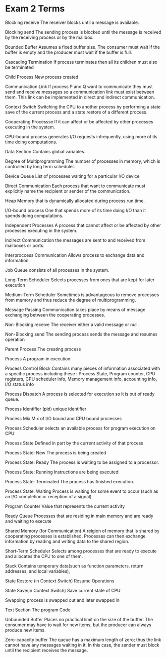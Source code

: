# Exam 2 Terms

Blocking receive	The receiver blocks until a message is available.

Blocking send	The sending process is blocked until the message is received by the receiving process or by the mailbox.

Bounded Buffer	Assumes a fixed buffer size. The consumer must wait if the buffer is empty and the producer must wait if the buffer is full.

Cascading Termination	If process terminates then all its children must also be terminated

Child Process	New process created

Communication Link	If process P and Q want to communicate they must send and receive messages so a communication link must exist between them. This link can be implemented in direct and indirect communication.

Context Switch	Switching the CPU to another process by performing a state save of the current process and a state restore of a different process.

Cooperating Processse	If it can affect or be affected by other processes executing in the system.

CPU-bound process	generates I/O requests infrequently, using more of its time doing computations.

Data Section	Contains global variables.

Degree of Multiprogramming	The number of processes in memory, which is controlled by long term scheduler.

Device Queue	List of processes waiting for a particular I/O device

Direct Communication	Each process that want to communicate must explicitly name the recipient or sender of the communication.

Heap	Memory that is dynamically allocated during process run time.

I/O-bound process	One that spends more of its time doing I/O than it spends doing computations.

Independent Processes	A process that cannot affect or be affected by other processes executing in the system.

Indirect Communication	the messages are sent to and received from mailboxes or ports.

Interproccess Communication	Allows process to exchange data and information.

Job Queue	consists of all processes in the system.

Long-Term Scheduler	Selects processes from ones that are kept for later execution

Medium-Term Scheduler	Sometimes is advantageous to remove processes from memory and thus reduce the degree of multiprogramming.

Message Passing	Communication takes place by means of message exchanging between the cooperating processes.

Non-Blocking receive	The receiver either a valid message or null.

Non-Blocking send	The sending process sends the message and resumes operation

Parent Process	The creating process

Process	A program in execution

Process Control Block	Contains many pieces of information associated with a specific process including these : Process State, Program counter, CPU registers, CPU scheduler info, Memory management info, accounting info, I/O status info

Process Dispatch	A process is selected for execution so it is out of ready queue.

Process Identifier (pid)	unique identifier

Process Mix	Mix of I/O bound and CPU bound processes

Process Scheduler	selects an available process for program execution on CPU

Process State	Defined in part by the current activity of that process

Process State: New	The process is being created

Process State: Ready	The process is waiting to be assigned to a processor.

Process State: Running	Instructions are being executed

Process State: Terminated	The process has finished execution.

Process State: Waiting	Process is waiting for some event to occur (such as an I/O completion or reception of a signal)

Program Counter	Value that represents the current activity

Ready Queue	Processes that are residing in main memory and are ready and waiting to execute

Shared Memory (for Communication)	A reigion of memory that is shared by cooperating processes is established. Processes can then exchange information by reading and writing data to the shared region.

Short-Term Scheduler	Selects among processes that are ready to execute and allocates the CPU to one of them.

Stack	Contains temporary data(such as function parameters, return addresses, and local variables),

State Restore (in Context Switch)	Resume Operations

State Save(in Context Switch)	Save current state of CPU

Swapping	process is swapped out and later swapped in

Text Section	The program Code

Unbounded Buffer	Places no practical limit on the size of the buffer. The consumer may have to wait for new items, but the producer can always produce new items.

Zero-capacity buffer	The queue has a maximum length of zero; thus the link cannot have any messages waiting in it. In this case, the sender must block until the recipient receives the message.